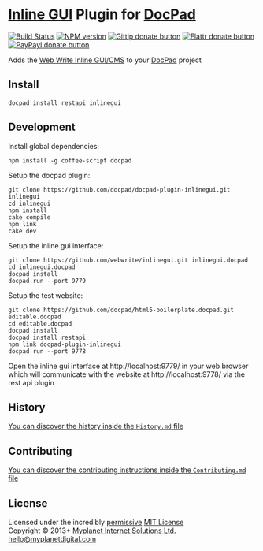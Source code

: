 # [Inline GUI](https://github.com/webwrite/inlinegui) Plugin for [DocPad](http://docpad.org)

[![Build Status](https://secure.travis-ci.org/docpad/docpad-plugin-inlinegui.png?branch=master)](http://travis-ci.org/docpad/docpad-plugin-inlinegui "Check this project's build status on TravisCI")
[![NPM version](https://badge.fury.io/js/docpad-plugin-inlinegui.png)](https://npmjs.org/package/docpad-plugin-inlinegui "View this project on NPM")
[![Gittip donate button](http://badgr.co/gittip/docpad.png)](https://www.gittip.com/docpad/ "Donate weekly to this project using Gittip")
[![Flattr donate button](https://raw.github.com/balupton/flattr-buttons/master/badge-89x18.gif)](http://flattr.com/thing/344188/balupton-on-Flattr "Donate monthly to this project using Flattr")
[![PayPayl donate button](https://www.paypalobjects.com/en_AU/i/btn/btn_donate_SM.gif)](https://www.paypal.com/au/cgi-bin/webscr?cmd=_flow&SESSION=IHj3DG3oy_N9A9ZDIUnPksOi59v0i-EWDTunfmDrmU38Tuohg_xQTx0xcjq&dispatch=5885d80a13c0db1f8e263663d3faee8d14f86393d55a810282b64afed84968ec "Donate once-off to this project using Paypal")

Adds the [Web Write Inline GUI/CMS](https://github.com/webwrite/inlinegui) to your [DocPad](http://docpad.org) project


## Install

```
docpad install restapi inlinegui
```


## Development

Install global dependencies:

```
npm install -g coffee-script docpad
```

Setup the docpad plugin:

```
git clone https://github.com/docpad/docpad-plugin-inlinegui.git inlinegui
cd inlinegui
npm install
cake compile
npm link
cake dev
```

Setup the inline gui interface:

```
git clone https://github.com/webwrite/inlinegui.git inlinegui.docpad
cd inlinegui.docpad
docpad install
docpad run --port 9779
```

Setup the test website:

```
git clone https://github.com/docpad/html5-boilerplate.docpad.git editable.docpad
cd editable.docpad
docpad install
docpad install restapi
npm link docpad-plugin-inlinegui
docpad run --port 9778
```

Open the inline gui interface at http://localhost:9779/ in your web browser which will communicate with the website at http://localhost:9778/ via the rest api plugin



## History
[You can discover the history inside the `History.md` file](https://github.com/bevry/docpad-plugin-inlinegui/blob/master/History.md#files)


## Contributing
[You can discover the contributing instructions inside the `Contributing.md` file](https://github.com/bevry/docpad-plugin-inlinegui/blob/master/Contributing.md#files)


## License
Licensed under the incredibly [permissive](http://en.wikipedia.org/wiki/Permissive_free_software_licence) [MIT License](http://creativecommons.org/licenses/MIT/)
<br/>Copyright &copy; 2013+ [Myplanet Internet Solutions Ltd.](http://www.myplanetdigital.com/) <hello@myplanetdigital.com>
